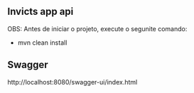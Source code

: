 ## Invicts app api

OBS: Antes de iniciar o projeto, execute o segunite comando:
 - mvn clean install

## Swagger
http://localhost:8080/swagger-ui/index.html